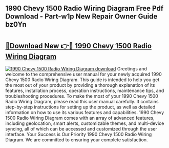 ## 1990 Chevy 1500 Radio Wiring Diagram Free Pdf Download - Part-w1p New Repair Owner Guide bz0Yn

# <h2><a href="http://dfnx98.blite.top/?on=1990+Chevy+1500+Radio+Wiring+Diagram">🔗Download New 👉🔴 1990 Chevy 1500 Radio Wiring Diagram</a></h2>

[![1990 Chevy 1500 Radio Wiring Diagram download](https://i.imgur.com/lujVjoI.png)](http://dfnx98.blite.top/?on=1990+Chevy+1500+Radio+Wiring+Diagram)
Greetings and welcome to the comprehensive user manual for your newly acquired 1990 Chevy 1500 Radio Wiring Diagram. This guide is intended to help you get the most out of your product by providing a thorough explanation of its features, installation process, operation instructions, maintenance tips, and troubleshooting procedures. To make the most of your 1990 Chevy 1500 Radio Wiring Diagram, please read this user manual carefully. It contains step-by-step instructions for setting up the product, as well as detailed information on how to use its various features and capabilities. 1990 Chevy 1500 Radio Wiring Diagram comes with an array of advanced features, including geolocation, smart alerts, customizable themes, and multi-device syncing, all of which can be accessed and customized through the user interface. Your Success is Our Priority 1990 Chevy 1500 Radio Wiring Diagram. We are committed to ensuring your complete satisfaction.
